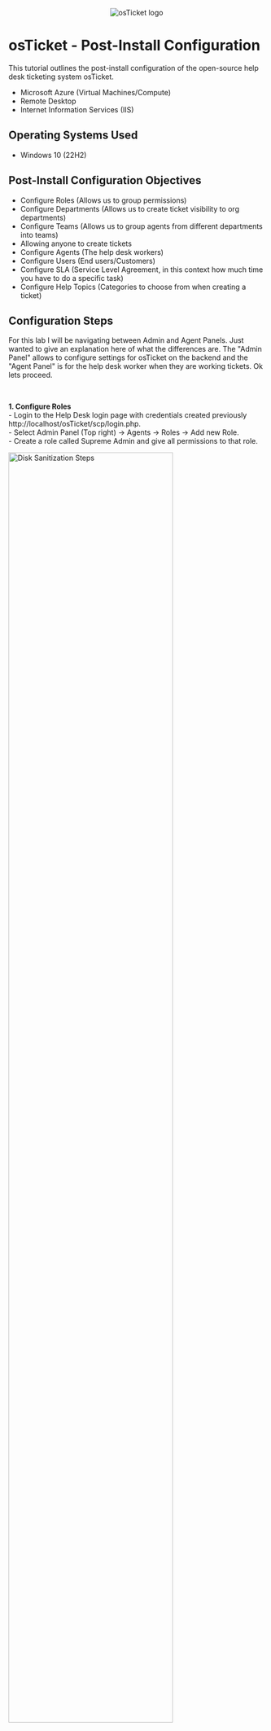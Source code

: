 <p align="center">
<img src="https://i.imgur.com/Clzj7Xs.png" alt="osTicket logo"/>
</p>

<h1>osTicket - Post-Install Configuration</h1>
This tutorial outlines the post-install configuration of the open-source help desk ticketing system osTicket.<br />


- Microsoft Azure (Virtual Machines/Compute)
- Remote Desktop
- Internet Information Services (IIS)

<h2>Operating Systems Used </h2>

- Windows 10</b> (22H2)

<h2>Post-Install Configuration Objectives</h2>

- Configure Roles (Allows us to group permissions)
- Configure Departments (Allows us to create ticket visibility to org departments)
- Configure Teams (Allows us to group agents from different departments into teams)
- Allowing anyone to create tickets
- Configure Agents (The help desk workers)
- Configure Users (End users/Customers)
- Configure SLA (Service Level Agreement, in this context how much time you have to do a specific task)
- Configure Help Topics (Categories to choose from when creating a ticket)

<h2>Configuration Steps</h2>

<p>
For this lab I will be navigating between Admin and Agent Panels. Just wanted to give an explanation here of what the differences are. The "Admin Panel" allows to configure settings for osTicket on the backend and the "Agent Panel" is for the help desk worker when they are working tickets. Ok lets proceed.
</p>
<br />

<p>
<b>1. Configure Roles </b> <br />
 - Login to the Help Desk login page with credentials created previously http://localhost/osTicket/scp/login.php. <br />
 - Select Admin Panel (Top right) -> Agents -> Roles -> Add new Role. <br />
 - Create a role called Supreme Admin and give all permissions to that role.
</p>
<p>
<img src="https://i.imgur.com/LWInHcs.png" height="80%" width="80%" alt="Disk Sanitization Steps"/>
<img src="https://i.imgur.com/gFgnjSw.png" height="80%" width="80%" alt="Disk Sanitization Steps"/>
<img src="https://i.imgur.com/QAMcTSB.png" height="80%" width="80%" alt="Disk Sanitization Steps"/>
<img src="https://i.imgur.com/1U3As2t.png" width="80%" alt="Disk Sanitization Steps"/>
</p>
<br />

<p>
<b>2. Configure Departments </b> <br />
 We are going to create a new department called SysAdmins. To do this go to Admin Panel -> Agents -> Departments -> Add New Department. Make sure Parent = TopLevelDepartment. We can configure things like SLAs here but not neccessary for the purpose of this lab. We can also add agents to departments here but we can come back and configure this later. Click create department. Reload the departments page and you should be able to see the new department called "SysAdmins" has been created.
</p>
<p>
<img src="https://i.imgur.com/AHEnsOM.png" height="80%" width="80%" alt="Disk Sanitization Steps"/>
<img src="https://i.imgur.com/Bd1yO0i.png" height="80%" width="80%" alt="Disk Sanitization Steps"/>
<img src="https://i.imgur.com/K7D6tpF.png" height="80%" width="80%" alt="Disk Sanitization Steps"/>
</p>
<br />

<p>
<b> 3. Configure Teams </b>  <br />
Teams allows us to create a group of people from different departments. We are going to create a team in our fake org called "Online Banking" which will consist of online baking team members and help desk agents. <br />
Start by going to Admin Panel -> Agents -> Teams -> Add New Team. Call the team "Online Banking" and click create. We could've added members here but we haven't created any. Reload the teams page and you should see the new team "Online Baking" has been created.
</p>
<p>
<img src="https://i.imgur.com/9GqodU8.png" height="80%" width="80%" alt="Disk Sanitization Steps"/>
<img src="https://i.imgur.com/vEcNVXT.png" height="80%" width="80%" alt="Disk Sanitization Steps"/>
<img src="https://i.imgur.com/CbZ8w0Z.png" height="80%" width="80%" alt="Disk Sanitization Steps"/>
</p>
<br />

<p>
<b>4. Allow anyone to create tickets </b> <br />
We are going to allow anyone to create tickets. So go to Admin Panel -> Settings -> Users. Uncheck: require registration and login to create tickets.
</p>
<p>
<img src="https://i.imgur.com/P6hr9Il.png" height="80%" width="80%" alt="Disk Sanitization Steps"/>
</p>
<br />

<p>
<b>5. Configure Agents </b> <br />
We are going to create a couple of help desk agents to do tickets with. One will be called Jane (Assigned to SysAdmins Department) and the other John (Assigned to the Support Department). We will create Jane first then follow the same steps to create John making sure he is assigned to "Support" department. <br />
- Start by going to Admin Panel -> Agents -> Add New. <br />
- Fill out "Name", "Email Address", "Username" <br />
- Uncheck "Send the agent a password reset email". Enter the password and make sure "Require Password change at next login it set to off". This isn't the best security practice and ideally you would want to change to change their password at next login but as this is a practice lab it isn't neccessary <br />
</p>
<p>
<img src="https://i.imgur.com/RO0JupF.png" height="80%" width="80%" alt="Disk Sanitization Steps"/>
<img src="https://i.imgur.com/Rlzwv1H.png" height="80%" width="80%" alt="Disk Sanitization Steps"/>
<img src="https://i.imgur.com/WtBMoUf.png" height="80%" width="80%" alt="Disk Sanitization Steps"/>
</p>
<br />
